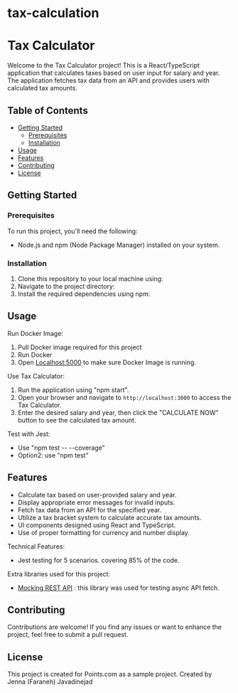 # tax-calculation

# Tax Calculator

Welcome to the Tax Calculator project! This is a React/TypeScript application that calculates taxes based on user input for salary and year. The application fetches tax data from an API and provides users with calculated tax amounts.

## Table of Contents

- [Getting Started](#getting-started)
  - [Prerequisites](#prerequisites)
  - [Installation](#installation)
- [Usage](#usage)
- [Features](#features)
- [Contributing](#contributing)
- [License](#license)



## Getting Started

### Prerequisites

To run this project, you'll need the following:
- Node.js and npm (Node Package Manager) installed on your system.



### Installation

1. Clone this repository to your local machine using:
2. Navigate to the project directory:
3. Install the required dependencies using npm:



## Usage

Run Docker Image:
1. Pull Docker image required for this project
2. Run Docker
3. Open [Localhost:5000](http://localhost:5000/tax-calculator/tax-year/2020) to make sure Docker Image is running.

Use Tax Calculator:
1. Run the application using "npm start".
2. Open your browser and navigate to `http://localhost:3000` to access the Tax Calculator.
3. Enter the desired salary and year, then click the "CALCULATE NOW" button to see the calculated tax amount.

Test with Jest:
- Use "npm test -- --coverage"
- Option2: use "npm test"



## Features

- Calculate tax based on user-provided salary and year.
- Display appropriate error messages for invalid inputs.
- Fetch tax data from an API for the specified year.
- Utilize a tax bracket system to calculate accurate tax amounts.
- UI components designed using React and TypeScript.
- Use of proper formatting for currency and number display.

Technical Features:
- Jest testing for 5 scenarios. covering 85% of the code.


Extra libraries used for this project: 
 - [Mocking REST API](https://mswjs.io/docs/getting-started/mocks/rest-api) : 
this library was used for testing async API fetch.


## Contributing

Contributions are welcome! If you find any issues or want to enhance the project, feel free to submit a pull request.



## License

This project is created for Points.com as a sample project.
Created by Jenna (Faraneh) Javadinejad

